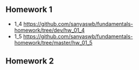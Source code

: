 ## Homework 1
- 1_4 https://github.com/sanyaswb/fundamentals-homework/tree/dev/hw_01_4
- 1_5 https://github.com/sanyaswb/fundamentals-homework/tree/master/hw_01_5

## Homework 2